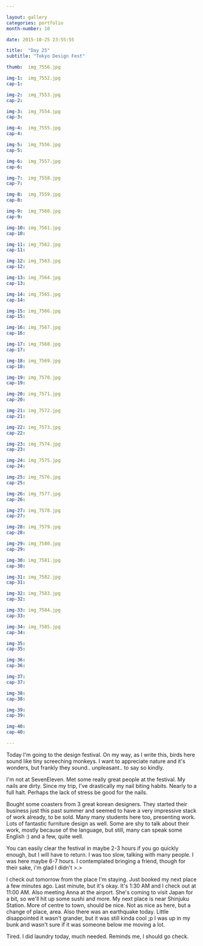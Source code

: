 ```yaml
---

layout: gallery
categories: portfolio
month-number: 10

date: 2015-10-25 23:55:55

title:  "Day 25"
subtitle: "Tokyo Design Fest"

thumb:	img_7556.jpg

img-1:	img_7552.jpg
cap-1:	

img-2:	img_7553.jpg
cap-2:	

img-3:	img_7554.jpg
cap-3: 	

img-4:	img_7555.jpg
cap-4:	

img-5:	img_7556.jpg
cap-5:	

img-6:	img_7557.jpg
cap-6:	

img-7:	img_7558.jpg
cap-7:	

img-8:	img_7559.jpg
cap-8:	

img-9:	img_7560.jpg
cap-9:	

img-10:	img_7561.jpg
cap-10:	

img-11: img_7562.jpg
cap-11:	

img-12:	img_7563.jpg
cap-12:	

img-13:	img_7564.jpg
cap-13:	

img-14:	img_7565.jpg
cap-14:	

img-15:	img_7566.jpg
cap-15:	

img-16:	img_7567.jpg
cap-16:	

img-17:	img_7568.jpg
cap-17:	

img-18:	img_7569.jpg
cap-18:	

img-19:	img_7570.jpg
cap-19:	

img-20:	img_7571.jpg
cap-20:	

img-21:	img_7572.jpg
cap-21:	

img-22:	img_7573.jpg
cap-22:	

img-23:	img_7574.jpg
cap-23:	

img-24:	img_7575.jpg
cap-24:	

img-25:	img_7576.jpg
cap-25:	

img-26:	img_7577.jpg
cap-26:	

img-27:	img_7578.jpg
cap-27:	

img-28:	img_7579.jpg
cap-28:	

img-29:	img_7580.jpg
cap-29:	

img-30:	img_7581.jpg
cap-30:	

img-31:	img_7582.jpg
cap-31:	

img-32:	img_7583.jpg
cap-32:	

img-33:	img_7584.jpg
cap-33:	

img-34:	img_7585.jpg
cap-34:	

img-35:	
cap-35:	

img-36:	
cap-36:	

img-37:	
cap-37:	

img-38:	
cap-38:	

img-39:	
cap-39:	

img-40:	
cap-40:	

---
```


Today I'm going to the design festival. On my way, as I write this, birds here sound like tiny screeching monkeys. I want to appreciate nature and it's wonders, but frankly they sound.. unpleasant.. to say so kindly. 

I'm not at SevenEleven. Met some really great people at the festival. My nails are dirty. Since my trip, I've drastically my nail biting habits. Nearly to a full halt. Perhaps the lack of stress be good for the nails. 

Bought some coasters from 3 great korean designers. They started their business just this past summer and seemed to have a very impressive stack of work already, to be sold. Many many students here too, presenting work. Lots of fantastic furniture design as well. Some are shy to talk about their work, mostly because of the language, but still, many can speak some English :) and a few, quite well.  

You can easily clear the festival in maybe 2-3 hours if you go quickly enough, but I will have to return. I was too slow, talking with many people. I was here maybe 6-7 hours. I contemplated bringing a friend, though for their sake, i'm glad I didn't >.> 

I check out tomorrow from the place I'm staying. Just booked my next place a few minutes ago. Last minute, but it's okay. It's 1:30 AM and I check out at 11:00 AM. Also meeting Anna at the airport. She's coming to visit Japan for a bit, so we'll hit up some sushi and more. My next place is near Shinjuku Station. More of centre to town, should be nice. Not as nice as here, but a change of place, area. Also there was an earthquake today. Little disappointed it wasn't grander, but it was still kinda cool ;p I was up in my bunk and wasn't sure if it was someone below me moving a lot. 

Tired. I did laundry today, much needed. Reminds me, I should go check. 
